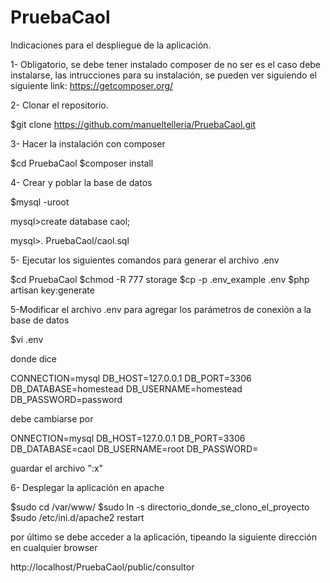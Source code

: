 # PruebaCaol

Indicaciones para el despliegue de la aplicación.

1- Obligatorio, se debe tener instalado composer de no ser es el caso debe instalarse, las intrucciones para su instalación, se pueden ver
   siguiendo el siguiente link: https://getcomposer.org/

2- Clonar el repositorio.

   $git clone https://github.com/manueltelleria/PruebaCaol.git

3- Hacer la instalación con composer

  $cd PruebaCaol
  $composer install

4- Crear y poblar la base de datos

  $mysql -uroot

  mysql>create database caol;

  mysql>\. PruebaCaol/caol.sql

5- Ejecutar los siguientes comandos para generar el archivo .env


  $cd PruebaCaol
  $chmod -R 777 storage
  $cp -p .env_example .env
  $php artisan key:generate

5-Modificar el archivo .env para agregar los parámetros de conexión a la base de datos

  $vi .env

donde dice 

CONNECTION=mysql
DB_HOST=127.0.0.1
DB_PORT=3306
DB_DATABASE=homestead
DB_USERNAME=homestead
DB_PASSWORD=password

debe cambiarse por 

ONNECTION=mysql
DB_HOST=127.0.0.1
DB_PORT=3306
DB_DATABASE=caol
DB_USERNAME=root
DB_PASSWORD=

guardar el archivo ":x"

6- Desplegar la aplicación en apache

$sudo cd /var/www/
$sudo ln -s directorio_donde_se_clono_el_proyecto 
$sudo /etc/ini.d/apache2 restart

por último se debe acceder a la aplicación, tipeando la siguiente dirección en cualquier browser

http://localhost/PruebaCaol/public/consultor

